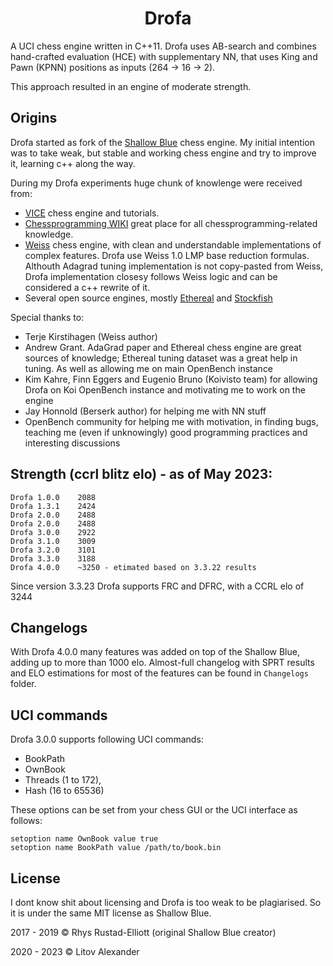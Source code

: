 <h1 align="center">Drofa</h1>

A UCI chess engine written in C++11.
Drofa uses AB-search and combines hand-crafted evaluation (HCE) with supplementary NN,
that uses King and Pawn (KPNN) positions as inputs (264 -> 16 -> 2).

This approach resulted in an engine of moderate strength.


## Origins
Drofa started as fork of the <a href="https://github.com/GunshipPenguin/shallow-blue">Shallow Blue</a> chess engine.
My initial intention was to take weak, but stable and working chess engine and try to improve it,
learning c++ along the way.

During my Drofa experiments huge chunk of knowlenge were received from:

 - <a href="https://github.com/peterwankman/vice">VICE</a> chess engine and tutorials.
 - <a href="https://www.chessprogramming.org">Chessprogramming WIKI</a> great place for all chessprogramming-related knowledge.
 - <a href="https://github.com/TerjeKir/weiss">Weiss</a> chess engine, with clean and understandable implementations of complex features. Drofa use Weiss 1.0
LMP base reduction formulas. Althouth Adagrad tuning implementation is not copy-pasted from Weiss, Drofa implementation closesy follows Weiss logic and can be considered a c++ rewrite of it.
 - Several open source engines, mostly <a href="https://github.com/AndyGrant/Ethereal">Ethereal</a> and <a href="https://github.com/official-stockfish/Stockfish">Stockfish</a>

Special thanks to:
 - Terje Kirstihagen (Weiss author)
 - Andrew Grant. AdaGrad paper and Ethereal chess engine are great sources of knowledge; Ethereal tuning dataset was a great help in tuning. As well as allowing me on main OpenBench instance
 - Kim Kahre, Finn Eggers and Eugenio Bruno (Koivisto team) for allowing Drofa on Koi OpenBench instance and motivating me to work on the engine
 - Jay Honnold (Berserk author) for helping me with NN stuff
 - OpenBench community for helping me with motivation, in finding bugs, teaching me (even if unknowingly) good programming practices and interesting discussions

## Strength (ccrl blitz elo) - as of May 2023:
```
Drofa 1.0.0    2088
Drofa 1.3.1    2424
Drofa 2.0.0    2488
Drofa 2.0.0    2488
Drofa 3.0.0    2922
Drofa 3.1.0    3009
Drofa 3.2.0    3101
Drofa 3.3.0    3188
Drofa 4.0.0    ~3250 - etimated based on 3.3.22 results
```

Since version 3.3.23 Drofa supports FRC and DFRC, with a CCRL elo of 3244

## Changelogs

With Drofa 4.0.0 many features was added on top of the Shallow Blue, adding up to more than 1000 elo.
Almost-full changelog with SPRT results and ELO estimations for most of the features can be found in `Changelogs` folder.


## UCI commands

Drofa 3.0.0 supports following UCI commands:

- BookPath
- OwnBook
- Threads (1 to 172),
- Hash    (16 to 65536)

These options can be set from your chess GUI or the UCI interface as follows:

```
setoption name OwnBook value true
setoption name BookPath value /path/to/book.bin
```

## License

I dont know shit about licensing and Drofa is too weak to be plagiarised.
So it is under the same MIT license as Shallow Blue.

2017 - 2019 © Rhys Rustad-Elliott (original Shallow Blue creator)

2020 - 2023 © Litov Alexander

